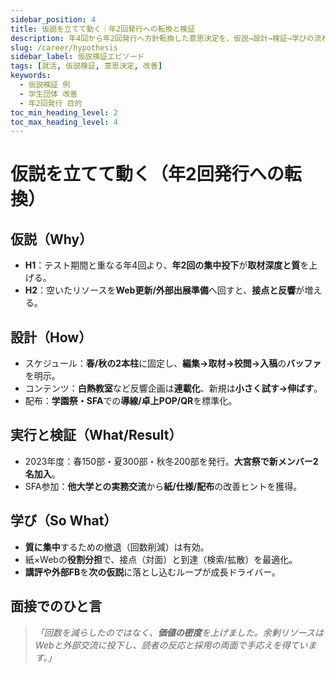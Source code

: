 ```yaml
---
sidebar_position: 4
title: 仮説を立てて動く｜年2回発行への転換と検証
description: 年4回から年2回発行へ方針転換した意思決定を、仮説→設計→検証→学びの流れで整理。SFA・学園祭での実務知見も反映。
slug: /career/hypothesis
sidebar_label: 仮説検証エピソード
tags: [就活, 仮説検証, 意思決定, 改善]
keywords:
  - 仮説検証 例
  - 学生団体 改善
  - 年2回発行 目的
toc_min_heading_level: 2
toc_max_heading_level: 4
---
```


# 仮説を立てて動く（年2回発行への転換）

## 仮説（Why）
- **H1**：テスト期間と重なる年4回より、**年2回の集中投下**が**取材深度と質**を上げる。  
- **H2**：空いたリソースを**Web更新/外部出展準備**へ回すと、**接点と反響**が増える。

## 設計（How）
- スケジュール：**春/秋の2本柱**に固定し、**編集→取材→校閲→入稿**の**バッファ**を明示。  
- コンテンツ：**白熱教室**など反響企画は**連載化**、新規は**小さく試す→伸ばす**。  
- 配布：**学園祭・SFA**での**導線/卓上POP/QR**を標準化。

## 実行と検証（What/Result）
- 2023年度：春150部・夏300部・秋冬200部を発行。**大宮祭で新メンバー2名加入**。  
- SFA参加：**他大学との実務交流**から**紙/仕様/配布**の改善ヒントを獲得。

## 学び（So What）
- **質に集中**するための撤退（回数削減）は有効。  
- 紙×Webの**役割分担**で、接点（対面）と到達（検索/拡散）を最適化。  
- **講評や外部FB**を**次の仮説**に落とし込むループが成長ドライバー。

## 面接でのひと言
> _「回数を減らしたのではなく、**価値の密度**を上げました。余剰リソースはWebと外部交流に投下し、読者の反応と採用の両面で手応えを得ています。」_
